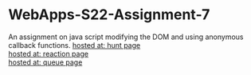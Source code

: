 # WebApps-S22-Assignment-7
An assignment on java script modifying the DOM and using anonymous callback functions.
[hosted at: hunt page](https://github.com/44-563-Web-Apps-S22/webapps-s22-assignment-7-Kousalya531/blob/main/hunt.html)<br>
[hosted at: reaction page](https://github.com/44-563-Web-Apps-S22/webapps-s22-assignment-7-Kousalya531/blob/main/reaction.html)<br>
[hosted at: queue page](https://github.com/44-563-Web-Apps-S22/webapps-s22-assignment-7-Kousalya531/blob/main/queue.html)